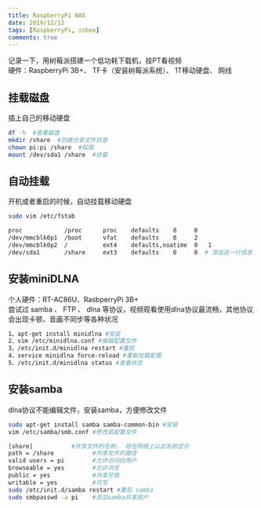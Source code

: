 ```yaml
---
title: RaspberryPi NAS
date: 2019/12/12
tags: [RaspberryPi, inbox]
comments: true
---
```


记录一下，用树莓派搭建一个低功耗下载机，挂PT看视频  
硬件：RaspberryPi 3B+、 TF卡（安装树莓派系统）、 1T移动硬盘、 网线
<!--more-->

## 挂载磁盘

插上自己的移动硬盘

```bash
df -h  #查看磁盘
mkdir /share  #创建分享文件目录
chown pi:pi /share  #权限
mount /dev/sda1 /share  #挂载
```

## 自动挂载

开机或者重启的时候，自动挂载移动硬盘  

```bash
sudo vim /etc/fstab

proc            /proc      proc    defaults    0     0
/dev/mmcblk0p1  /boot      vfat    defaults    0     2
/dev/mmcblk0p2  /          ext4    defaults,noatime  0   1
/dev/sda1       /share     ext3    defaults    0     0  # 添加这一行信息
```

## 安装miniDLNA

个人硬件：RT-AC86U、RasbperryPi 3B+  
尝试过 samba 、 FTP 、 dlna 等协议，视频观看使用dlna协议最流畅，其他协议会出现卡顿、音画不同步等各种状况  

```bash
1、apt-get install minidlna #安装
2、vim /etc/minidlna.conf #编辑配置文件
3、/etc/init.d/minidlna restart #重启
4、service minidlna force-reload #重新加载配置
5、/etc/init.d/minidlna status #查看状态
```

## 安装samba

dlna协议不能编辑文件，安装samba，方便修改文件

```bash
sudo apt-get install samba samba-common-bin #安装
vim /etc/samba/smb.conf #修改其配置文件

[share]           #共享文件的名称， 将在网络上以此名称显示
path = /share           #共享文件的路径
valid users = pi        #允许访问的用户
browseable = yes        #允许浏览
public = yes            #共享开放
writable = yes          #可写
sudo /etc/init.d/samba restart #重启 samba
sudo smbpasswd -a pi    #添加samba共享用户
```
